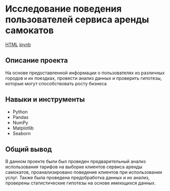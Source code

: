 # Исследование поведения пользователей сервиса аренды самокатов
[HTML](https://github.com/toripham/Portfolio/blob/f3b676c95b8e9347dde113d39df0a4cdb0b37b73/Study%20of%20user%20behavior%20of%20scooter%20rental%20service/Study%20of%20user%20behavior%20of%20scooter%20rental%20service.html) [ipynb](https://github.com/toripham/Portfolio/blob/f3b676c95b8e9347dde113d39df0a4cdb0b37b73/Study%20of%20user%20behavior%20of%20scooter%20rental%20service/Study%20of%20user%20behavior%20of%20scooter%20rental%20service.ipynb)
## Описание проекта

На основе предоставленной информации о пользователях из различных городов и их поездках, провести анализ данных и проверить гипотезы, которые могут способствовать росту бизнеса

## Навыки и инструменты
* Python
* Pandas
* NumPy
* Matplotlib
* Seaborn


## Общий вывод

В данном проекте были был проведен предварительный анализ использования тарифов на выборке клиентов сервиса аренды самокатов, проанализировано поведение клиентов при использовании услуг. Также была проведена предобработка данных и их анализ, проверены статистические гипотезы на основе имеющихся данных.
